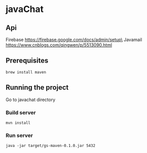 # javaChat

## Api
Firebase https://firebase.google.com/docs/admin/setup\
Javamail https://www.cnblogs.com/qingwen/p/5513090.html

## Prerequisites

```
brew install maven
```

## Running the project
Go to javachat directory

### Build server
```
mvn install
```

### Run server
```
java -jar target/gs-maven-0.1.0.jar 5432
```
